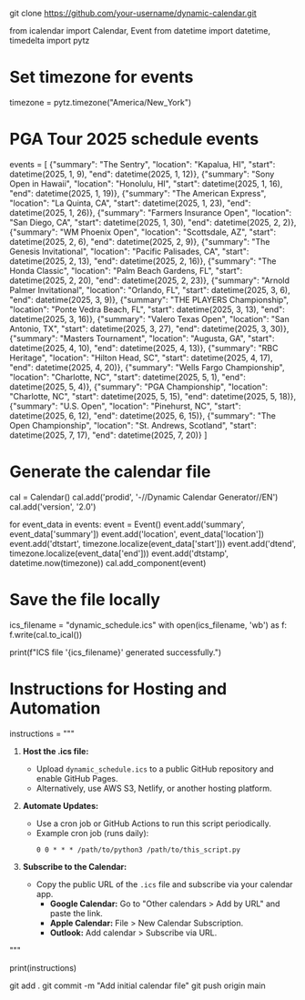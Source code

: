 git clone https://github.com/your-username/dynamic-calendar.git

from icalendar import Calendar, Event
from datetime import datetime, timedelta
import pytz

# Set timezone for events
timezone = pytz.timezone("America/New_York")

# PGA Tour 2025 schedule events
events = [
    {"summary": "The Sentry", "location": "Kapalua, HI", "start": datetime(2025, 1, 9), "end": datetime(2025, 1, 12)},
    {"summary": "Sony Open in Hawaii", "location": "Honolulu, HI", "start": datetime(2025, 1, 16), "end": datetime(2025, 1, 19)},
    {"summary": "The American Express", "location": "La Quinta, CA", "start": datetime(2025, 1, 23), "end": datetime(2025, 1, 26)},
    {"summary": "Farmers Insurance Open", "location": "San Diego, CA", "start": datetime(2025, 1, 30), "end": datetime(2025, 2, 2)},
    {"summary": "WM Phoenix Open", "location": "Scottsdale, AZ", "start": datetime(2025, 2, 6), "end": datetime(2025, 2, 9)},
    {"summary": "The Genesis Invitational", "location": "Pacific Palisades, CA", "start": datetime(2025, 2, 13), "end": datetime(2025, 2, 16)},
    {"summary": "The Honda Classic", "location": "Palm Beach Gardens, FL", "start": datetime(2025, 2, 20), "end": datetime(2025, 2, 23)},
    {"summary": "Arnold Palmer Invitational", "location": "Orlando, FL", "start": datetime(2025, 3, 6), "end": datetime(2025, 3, 9)},
    {"summary": "THE PLAYERS Championship", "location": "Ponte Vedra Beach, FL", "start": datetime(2025, 3, 13), "end": datetime(2025, 3, 16)},
    {"summary": "Valero Texas Open", "location": "San Antonio, TX", "start": datetime(2025, 3, 27), "end": datetime(2025, 3, 30)},
    {"summary": "Masters Tournament", "location": "Augusta, GA", "start": datetime(2025, 4, 10), "end": datetime(2025, 4, 13)},
    {"summary": "RBC Heritage", "location": "Hilton Head, SC", "start": datetime(2025, 4, 17), "end": datetime(2025, 4, 20)},
    {"summary": "Wells Fargo Championship", "location": "Charlotte, NC", "start": datetime(2025, 5, 1), "end": datetime(2025, 5, 4)},
    {"summary": "PGA Championship", "location": "Charlotte, NC", "start": datetime(2025, 5, 15), "end": datetime(2025, 5, 18)},
    {"summary": "U.S. Open", "location": "Pinehurst, NC", "start": datetime(2025, 6, 12), "end": datetime(2025, 6, 15)},
    {"summary": "The Open Championship", "location": "St. Andrews, Scotland", "start": datetime(2025, 7, 17), "end": datetime(2025, 7, 20)}
]

# Generate the calendar file
cal = Calendar()
cal.add('prodid', '-//Dynamic Calendar Generator//EN')
cal.add('version', '2.0')

for event_data in events:
    event = Event()
    event.add('summary', event_data['summary'])
    event.add('location', event_data['location'])
    event.add('dtstart', timezone.localize(event_data['start']))
    event.add('dtend', timezone.localize(event_data['end']))
    event.add('dtstamp', datetime.now(timezone))
    cal.add_component(event)

# Save the file locally
ics_filename = "dynamic_schedule.ics"
with open(ics_filename, 'wb') as f:
    f.write(cal.to_ical())

print(f"ICS file '{ics_filename}' generated successfully.")

# Instructions for Hosting and Automation
instructions = """
1. **Host the .ics file:**
   - Upload `dynamic_schedule.ics` to a public GitHub repository and enable GitHub Pages.
   - Alternatively, use AWS S3, Netlify, or another hosting platform.

2. **Automate Updates:**
   - Use a cron job or GitHub Actions to run this script periodically.
   - Example cron job (runs daily):
     ```
     0 0 * * * /path/to/python3 /path/to/this_script.py
     ```

3. **Subscribe to the Calendar:**
   - Copy the public URL of the `.ics` file and subscribe via your calendar app.
     - **Google Calendar:** Go to "Other calendars > Add by URL" and paste the link.
     - **Apple Calendar:** File > New Calendar Subscription.
     - **Outlook:** Add calendar > Subscribe via URL.

"""

print(instructions)


git add .
git commit -m "Add initial calendar file"
git push origin main

